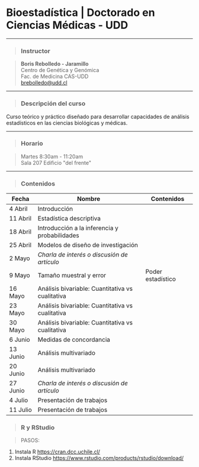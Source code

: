 # Bioestadística | Doctorado en Ciencias Médicas - UDD


-----

> ### Instructor

>**Boris Rebolledo - Jaramillo**   
Centro de Genética y Genómica  
Fac. de Medicina CAS-UDD  
[brebolledo@udd.cl](mailto:brebolledo@udd.cl?Subject=Bioestadistica) 

----

> ### Descripción del curso
Curso teórico y práctico diseñado para desarrollar capacidades de análisis estadísticos en las ciencias biológicas y médicas.

----

> ### Horario

> Martes 8:30am - 11:20am  
Sala 207 Edificio "del frente"

----

> ### Contenidos


Fecha | Nombre | Contenidos
------|--------|-----------
4 Abril|Introducción|
11 Abril|Estadística descriptiva|
18 Abril|Introducción a la inferencia y probabilidades|
25 Abril| Modelos de diseño de investigación|
2 Mayo| *Charla de interés o discusión de artículo*|
9 Mayo| Tamaño muestral y error| Poder estadístico
16 Mayo|Análisis bivariable: Cuantitativa vs cualitativa| 
23 Mayo|Análisis bivariable: Cuantitativa vs cualitativa| 
30 Mayo|Análisis bivariable: Cuantitativa vs cualitativa|
6 Junio|Medidas de concordancia|
13 Junio|Análisis multivariado|
20 Junio|Análisis multivariado|
27 Junio|*Charla de interés o discusión de artículo*|
4 Julio|Presentación de trabajos|
11 Julio|Presentación de trabajos|

> ### R y RStudio

> PASOS:
1. Instala R
https://cran.dcc.uchile.cl/
2. Instala RStudio
https://www.rstudio.com/products/rstudio/download/
